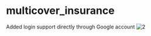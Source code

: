 # multicover_insurance
Added login support directly through Google account
![2](https://github.com/SinghHarwinder/multicover_insurance/assets/42293184/02082b39-6990-4052-a301-2265754ff37c)
